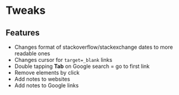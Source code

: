 # Tweaks

## Features
- Changes format of stackoverflow/stackexchange dates to more readable ones
- Changes cursor for `target=_blank` links
- Double tapping __Tab__ on Google search = go to first link
- Remove elements by click
- Add notes to websites
- Add notes to Google links

